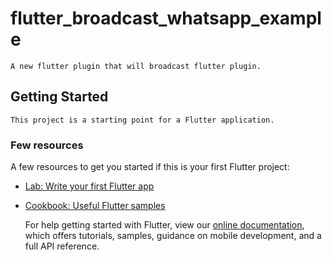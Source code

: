 # flutter_broadcast_whatsapp_example

    A new flutter plugin that will broadcast flutter plugin.
    
## Getting Started

    This project is a starting point for a Flutter application.

### Few resources

A few resources to get you started if this is your first Flutter project:

- [Lab: Write your first Flutter app](https://flutter.dev/docs/get-started/codelab)
- [Cookbook: Useful Flutter samples](https://flutter.dev/docs/cookbook)

    For help getting started with Flutter, view our
[online documentation](https://flutter.dev/docs), which offers tutorials,
samples, guidance on mobile development, and a full API reference.
